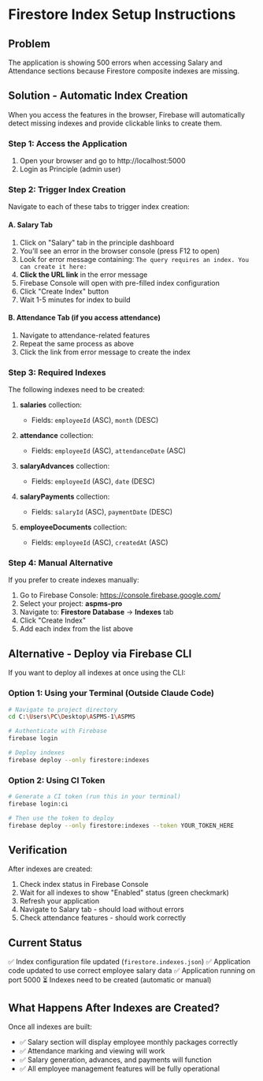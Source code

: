 # Firestore Index Setup Instructions

## Problem
The application is showing 500 errors when accessing Salary and Attendance sections because Firestore composite indexes are missing.

## Solution - Automatic Index Creation

When you access the features in the browser, Firebase will automatically detect missing indexes and provide clickable links to create them.

### Step 1: Access the Application
1. Open your browser and go to http://localhost:5000
2. Login as Principle (admin user)

### Step 2: Trigger Index Creation
Navigate to each of these tabs to trigger index creation:

#### A. Salary Tab
1. Click on "Salary" tab in the principle dashboard
2. You'll see an error in the browser console (press F12 to open)
3. Look for error message containing: `The query requires an index. You can create it here:`
4. **Click the URL link** in the error message
5. Firebase Console will open with pre-filled index configuration
6. Click "Create Index" button
7. Wait 1-5 minutes for index to build

#### B. Attendance Tab (if you access attendance)
1. Navigate to attendance-related features
2. Repeat the same process as above
3. Click the link from error message to create the index

### Step 3: Required Indexes
The following indexes need to be created:

1. **salaries** collection:
   - Fields: `employeeId` (ASC), `month` (DESC)

2. **attendance** collection:
   - Fields: `employeeId` (ASC), `attendanceDate` (ASC)

3. **salaryAdvances** collection:
   - Fields: `employeeId` (ASC), `date` (DESC)

4. **salaryPayments** collection:
   - Fields: `salaryId` (ASC), `paymentDate` (DESC)

5. **employeeDocuments** collection:
   - Fields: `employeeId` (ASC), `createdAt` (ASC)

### Step 4: Manual Alternative
If you prefer to create indexes manually:

1. Go to Firebase Console: https://console.firebase.google.com/
2. Select your project: **aspms-pro**
3. Navigate to: **Firestore Database** → **Indexes** tab
4. Click "Create Index"
5. Add each index from the list above

## Alternative - Deploy via Firebase CLI

If you want to deploy all indexes at once using the CLI:

### Option 1: Using your Terminal (Outside Claude Code)
```bash
# Navigate to project directory
cd C:\Users\PC\Desktop\ASPMS-1\ASPMS

# Authenticate with Firebase
firebase login

# Deploy indexes
firebase deploy --only firestore:indexes
```

### Option 2: Using CI Token
```bash
# Generate a CI token (run this in your terminal)
firebase login:ci

# Then use the token to deploy
firebase deploy --only firestore:indexes --token YOUR_TOKEN_HERE
```

## Verification

After indexes are created:

1. Check index status in Firebase Console
2. Wait for all indexes to show "Enabled" status (green checkmark)
3. Refresh your application
4. Navigate to Salary tab - should load without errors
5. Check attendance features - should work correctly

## Current Status

✅ Index configuration file updated (`firestore.indexes.json`)
✅ Application code updated to use correct employee salary data
✅ Application running on port 5000
⏳ Indexes need to be created (automatic or manual)

## What Happens After Indexes are Created?

Once all indexes are built:
- ✅ Salary section will display employee monthly packages correctly
- ✅ Attendance marking and viewing will work
- ✅ Salary generation, advances, and payments will function
- ✅ All employee management features will be fully operational
